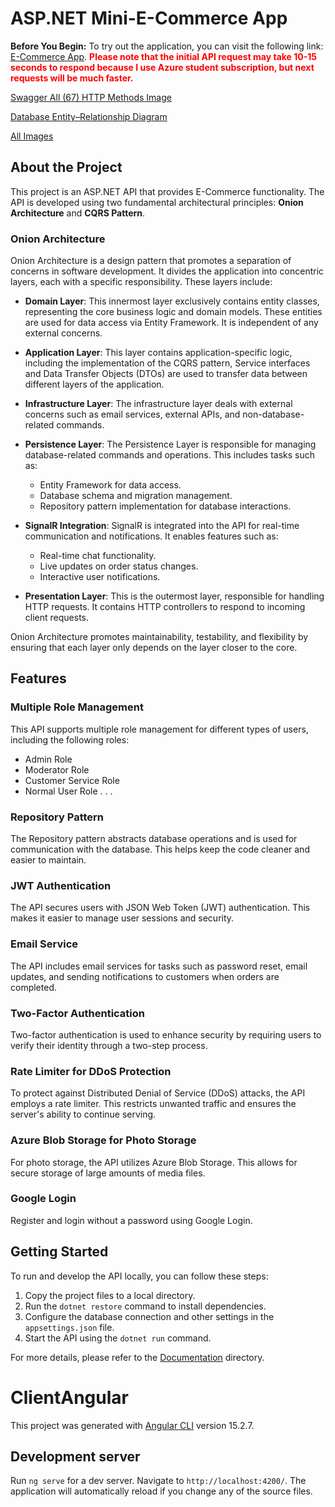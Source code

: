 # ASP.NET Mini-E-Commerce App

**Before You Begin:** To try out the application, you can visit the following link: [E-Commerce App](https://e-commerce-ssr-bc738295e48f.herokuapp.com/). <b style="color:red;"> Please note that the initial API request may take 10-15 seconds to respond because I use Azure student subscription, but next requests will be much faster.</b>

[Swagger All (67) HTTP Methods Image](https://github.com/umutsobe/mini-e-trade-backend---asp.net-core-6/assets/120561448/cb24ae39-9b4e-4164-aeba-0d00e24c3112)

[Database Entity–Relationship Diagram](https://github.com/umutsobe/mini-e-trade-backend---asp.net-core-6/assets/120561448/b3bde43c-d2b0-46fe-9f38-f6f92bc393d6)

[All Images](https://imgur.com/a/Xh4jWX5)

## About the Project

This project is an ASP.NET API that provides E-Commerce functionality. The API is developed using two fundamental architectural principles: **Onion Architecture** and **CQRS Pattern**.

### Onion Architecture

Onion Architecture is a design pattern that promotes a separation of concerns in software development. It divides the application into concentric layers, each with a specific responsibility. These layers include:

- **Domain Layer**: This innermost layer exclusively contains entity classes, representing the core business logic and domain models. These entities are used for data access via Entity Framework. It is independent of any external concerns.

- **Application Layer**: This layer contains application-specific logic, including the implementation of the CQRS pattern, Service interfaces and Data Transfer Objects (DTOs) are used to transfer data between different layers of the application.

- **Infrastructure Layer**: The infrastructure layer deals with external concerns such as email services, external APIs, and non-database-related commands.

- **Persistence Layer**: The Persistence Layer is responsible for managing database-related commands and operations. This includes tasks such as:

  - Entity Framework for data access.
  - Database schema and migration management.
  - Repository pattern implementation for database interactions.

- **SignalR Integration**: SignalR is integrated into the API for real-time communication and notifications. It enables features such as:

  - Real-time chat functionality.
  - Live updates on order status changes.
  - Interactive user notifications.

- **Presentation Layer**: This is the outermost layer, responsible for handling HTTP requests. It contains HTTP controllers to respond to incoming client requests.

Onion Architecture promotes maintainability, testability, and flexibility by ensuring that each layer only depends on the layer closer to the core.

## Features

### Multiple Role Management

This API supports multiple role management for different types of users, including the following roles:

- Admin Role
- Moderator Role
- Customer Service Role
- Normal User Role
  .
  .
  .

### Repository Pattern

The Repository pattern abstracts database operations and is used for communication with the database. This helps keep the code cleaner and easier to maintain.

### JWT Authentication

The API secures users with JSON Web Token (JWT) authentication. This makes it easier to manage user sessions and security.

### Email Service

The API includes email services for tasks such as password reset, email updates, and sending notifications to customers when orders are completed.

### Two-Factor Authentication

Two-factor authentication is used to enhance security by requiring users to verify their identity through a two-step process.

### Rate Limiter for DDoS Protection

To protect against Distributed Denial of Service (DDoS) attacks, the API employs a rate limiter. This restricts unwanted traffic and ensures the server's ability to continue serving.

### Azure Blob Storage for Photo Storage

For photo storage, the API utilizes Azure Blob Storage. This allows for secure storage of large amounts of media files.

### Google Login

Register and login without a password using Google Login.

## Getting Started

To run and develop the API locally, you can follow these steps:

1. Copy the project files to a local directory.
2. Run the `dotnet restore` command to install dependencies.
3. Configure the database connection and other settings in the `appsettings.json` file.
4. Start the API using the `dotnet run` command.

For more details, please refer to the [Documentation](/docs) directory.

# ClientAngular

This project was generated with [Angular CLI](https://github.com/angular/angular-cli) version 15.2.7.

## Development server

Run `ng serve` for a dev server. Navigate to `http://localhost:4200/`. The application will automatically reload if you change any of the source files.
